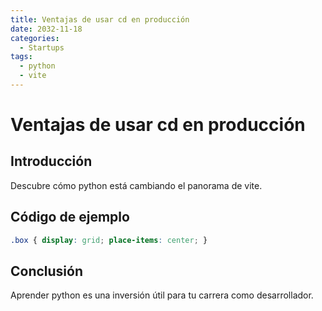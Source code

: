 ```yaml
---
title: Ventajas de usar cd en producción
date: 2032-11-18
categories:
  - Startups
tags:
  - python
  - vite
---
```


# Ventajas de usar cd en producción

## Introducción

Descubre cómo python está cambiando el panorama de vite.

## Código de ejemplo

```css
.box { display: grid; place-items: center; }
```

## Conclusión

Aprender python es una inversión útil para tu carrera como desarrollador.